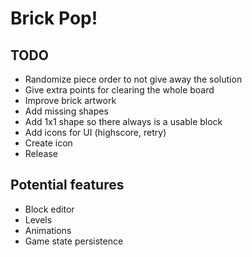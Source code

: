 # Brick Pop!
## TODO
- Randomize piece order to not give away the solution
- Give extra points for clearing the whole board
- Improve brick artwork
- Add missing shapes
- Add 1x1 shape so there always is a usable block
- Add icons for UI (highscore, retry)
- Create icon
- Release

## Potential features
- Block editor
- Levels
- Animations
- Game state persistence
